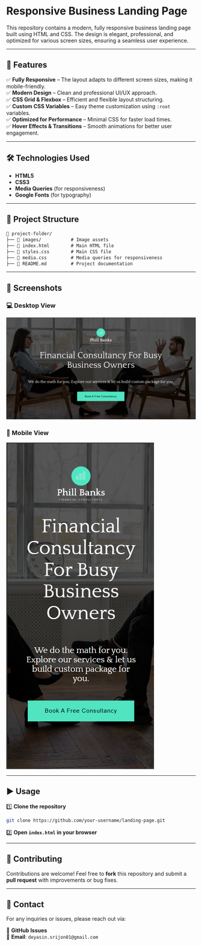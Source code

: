 # Responsive Business Landing Page

This repository contains a modern, fully responsive business landing page built using HTML and CSS. The design is elegant, professional, and optimized for various screen sizes, ensuring a seamless user experience.

---

## 🚀 Features

✅ **Fully Responsive** – The layout adapts to different screen sizes, making it mobile-friendly.  
✅ **Modern Design** – Clean and professional UI/UX approach.  
✅ **CSS Grid & Flexbox** – Efficient and flexible layout structuring.  
✅ **Custom CSS Variables** – Easy theme customization using `:root` variables.  
✅ **Optimized for Performance** – Minimal CSS for faster load times.  
✅ **Hover Effects & Transitions** – Smooth animations for better user engagement.  

---

## 🛠️ Technologies Used

- **HTML5**  
- **CSS3**  
- **Media Queries** (for responsiveness)  
- **Google Fonts** (for typography)  

---

## 📂 Project Structure

```
📂 project-folder/
├── 📁 images/           # Image assets
├── 📄 index.html        # Main HTML file
├── 🎨 styles.css        # Main CSS file
├── 🎨 media.css         # Media queries for responsiveness
├── 📄 README.md         # Project documentation
```

---

## 📸 Screenshots

### 💻 Desktop View  
![Desktop View](images/desktop-view.png)

### 📱 Mobile View  
![Mobile View](images/mobile-view.png)

---

## ▶️ Usage

1️⃣ **Clone the repository**  
   ```sh
   git clone https://github.com/your-username/landing-page.git
   ```
2️⃣ **Open `index.html` in your browser**  

---

## 🤝 Contributing

Contributions are welcome! Feel free to **fork** this repository and submit a **pull request** with improvements or bug fixes.

---

## 📧 Contact

For any inquiries or issues, please reach out via:  

📌 **GitHub Issues**  
📌 **Email**: `deyasin.srijon01@gmail.com`

